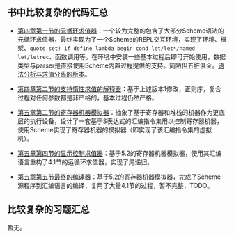 ## 书中比较复杂的代码汇总

- [第四章第一节的元循环求值器](../4MetalinguisticAbstraction/P252.MetacircularEvaluator.rkt)：一个较为完整的包含了大部分Scheme语法的元循环求值器，最终实现为了一个Scheme的REPL交互环境，实现了环境、框架、`quote set! if define lambda begin cond let/let*/named let/letrec`、函数调用等。在环境中安装一些基本过程后即可开始使用，数据类型与parser是直接使用Scheme内置过程提供的支持。简陋但五脏俱全。[语法分析与求值分离的版本](../4MetalinguisticAbstraction/P273.MetacircularEvaluator2.rkt)。

- [第四章第二节的支持惰性求值的解释器](../4MetalinguisticAbstraction/P279.LazyEvaluator.rkt)：基于上述版本1修改，正则序，复合过程对任何参数都是非严格的，基本过程仍然严格。

- [第五章第二节的寄存器机器模拟器](../5RegisterMachines/P360.RegisterMachineSimulator.rkt)：抽象了基于寄存器和堆栈的机器作为更底层的执行设备，设计了一套基于S表达式的汇编指令集用以控制寄存器机器，使用Scheme实现了寄存器机器的模拟器（即实现了该汇编指令集的虚拟机）。

- [第五章第四节的显示控制求值器](../5RegisterMachines/P384.ExplicitControlEvalutor.rkt)：基于5.2的寄存器机器模拟器，使用其汇编语言重构了4.1节的运循环求值器，实现了尾递归。

- [第五章第五节最终的编译器](../5RegisterMachines/P399.Compiler.rkt)：基于5.2的寄存器机器模拟器，完成了Scheme源程序到汇编语言的编译，复用了大量4.1节的过程，暂不完整，TODO。

## 比较复杂的习题汇总

暂无。